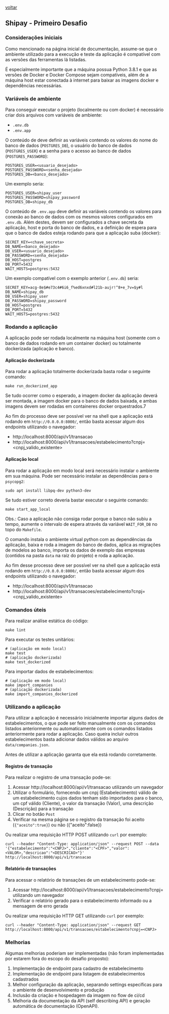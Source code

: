 [voltar](../README.md)

## Shipay - Primeiro Desafio

### Considerações iniciais

Como mencionado na página inicial de documentação, assume-se que o ambiente utilizado para a execução e teste da aplicação é compatível com as versões das ferramentas lá listadas.

É especialmente importante que a máquina possua Python 3.8.1 e que as versões de Docker e Docker Compose sejam compatíveis, além de a máquina host estar conectada à internet para baixar as imagens docker e dependências necessárias.

### Variáveis de ambiente

Para conseguir executar o projeto (localmente ou com docker) é necessário criar dois arquivos com variáveis de ambiente:
  - `.env.db`
  - `.env.app`

O conteúdo de  deve definir as variáveis contendo os valores do nome do banco de dados (`POSTGRES_DB`), o usuário do banco de dados (`POSTGRES_USER`) e a senha para o acesso ao banco de dados (`POSTGRES_PASSWORD`):
  ```
  POSTGRES_USER=<usuario_desejado>
  POSTGRES_PASSWORD=<senha_desejada>
  POSTGRES_DB=<banco_desejado>
  ```
Um exemplo seria:
  ```
  POSTGRES_USER=shipay_user
  POSTGRES_PASSWORD=shipay_password
  POSTGRES_DB=shipay_db
  ```

O conteúdo de `.env.app` deve definir as variáveis contendo os valores para conexão ao banco de dados com os mesmos valores configurados em `.env.db`. Além destes, devem ser configurados a chave secreta da aplicação, host e porta do banco de dados, e a definição de espera para que o banco de dados esteja rodando para que a aplicação suba (docker):
  ```
  SECRET_KEY=<chave_secreta>
  DB_NAME=<banco_desejado>
  DB_USER=<usuario_desejado>
  DB_PASSWORD=<senha_desejada>
  DB_HOST=postgres
  DB_PORT=5432
  WAIT_HOSTS=postgres:5432
  ```
Um exemplo compatível com o exemplo anterior (`.env.db`) seria:
  ```
  SECRET_KEY=acg-8e$#e73c4#6i6_f%ed6xnxd#l21b-aujr!^8+e_7v=$y#l
  DB_NAME=shipay_db
  DB_USER=shipay_user
  DB_PASSWORD=shipay_password
  DB_HOST=postgres
  DB_PORT=5432
  WAIT_HOSTS=postgres:5432
  ```

### Rodando a aplicação

A aplicação pode ser rodada localmente na máquina host (somente com o banco de dados rodando em um container docker) ou totalmente dockerizada (aplicação e banco).

#### Aplicação dockerizada

Para rodar a aplicação totalmente dockerizada basta rodar o seguinte comando:
  ```
  make run_dockerized_app
  ```
Se tudo ocorrer como o esperado, a imagem docker da aplicação deverá ser montada, a imagem docker para o banco de dados baixada, e ambas imagens devem ser rodadas em containeres docker orquestrados.7

Ao fim do processo deve ser possível ver na shell que a aplicação está rodando em `http://0.0.0.0:8000/`, então basta acessar algum dos endpoints utilizando o navegador:
  - http://localhost:8000/api/v1/transacao
  - http://localhost:8000/api/v1/transacoes/estabelecimento?cnpj=<cnpj_valido_existente>

#### Aplicação local

Para rodar a aplicação em modo local será necessário instalar o ambiente em sua máquina.
Pode ser necessário instalar as dependências para o `psycopg2`:
  ```
  sudo apt install libpq-dev python3-dev
  ```

Se tudo estiver correto deveria bastar executar o seguinte comando:
  ```
  make start_app_local
  ```
Obs.: Caso a aplicação não consiga rodar porque o banco não subiu a tempo, aumente o intervalo de espera através da variável `WAIT_FOR_DB` no topo do `Makefile`.

O comando instala o ambiente virtual python com as dependências da aplicação, baixa e roda a imagem do banco de dados, aplica as migrações de modelos ao banco, importa os dados de exemplo das empresas (contidos na pasta `data` na raiz do projeto) e roda a aplicação.

Ao fim desse processo deve ser possível ver na shell que a aplicação está rodando em `http://0.0.0.0:8000/`, então basta acessar algum dos endpoints utilizando o navegador:
  - http://localhost:8000/api/v1/transacao
  - http://localhost:8000/api/v1/transacoes/estabelecimento?cnpj=<cnpj_valido_existente>

### Comandos úteis

Para realizar análise estática do código:
  ```
  make lint
  ```

Para executar os testes unitários:
  ```
  # (aplicação em modo local)
  make test
  # (aplicação dockerizada)
  make test_dockerized
  ```

Para importar dados de estabelecimentos:
  ```
  # (aplicação em modo local)
  make import_companies
  # (aplicação dockerizada)
  make import_companies_dockerized
  ```

### Utilizando a aplicação

Para utilizar a aplicação é necessário inicialmente importar alguns dados de estabelecimentos, o que pode ser feito manualmente com os comandos listados anteriormente ou automaticamente com os comandos listados anteriormente para rodar a aplicação.
Caso queira incluir outros estabelecimentos basta adicionar dados válidos ao arquivo `data/companies.json`.

Antes de utilizar a aplicação garanta que ela está rodando corretamente.

#### Registro de transação

Para realizar o registro de uma transação pode-se:
  1) Acessar http://localhost:8000/api/v1/transacao utilizando um navegador
  2) Utilizar o formulário, fornecendo um cnpj (Estabelecimento) válido de um estabelecimento cujos dados tenham sido importados para o banco, um cpf válido (Cliente), o valor da transação (Valor), uma descrição (Descrição) para a transação
  3) Clicar no botão `Post`
  4) Verificar na mesma página se o registro da transação foi aceito (`{"aceito":true}`) ou não ({"aceito":false})

Ou realizar uma requisição HTTP POST utilizando `curl` por exemplo:
  ```
  curl --header "Content-Type: application/json" --request POST --data '{"estabelecimento":"<CNPJ>","cliente":"<CPF>","valor":<VALOR>,"descricao":"<DESCRICAO>"}' http://localhost:8000/api/v1/transacao
  ```

#### Relatório de transações

Para acessar o relatório de transações de um estabelecimento pode-se:
  1) Acessar http://localhost:8000/api/v1/transacoes/estabelecimento?cnpj=<CNPJ> utilizando um navegador
  2) Verificar o relatório gerado para o estabelecimento informado ou a mensagem de erro gerada

Ou realizar uma requisição HTTP GET utilizando `curl` por exemplo:
  ```
  curl --header "Content-Type: application/json" --request GET http://localhost:8000/api/v1/transacoes/estabelecimento?cnpj=<CNPJ>
  ```

### Melhorias

Algumas melhorias poderiam ser implementadas (não foram implementadas por estarem fora do escopo do desafio proposto):
  1) Implementação de endpoint para cadastro de estabelecimento
  2) Implementação de endpoint para listagem de estabelecimentos cadastrados
  3) Melhor configuração da aplicação, separando settings específicas para o ambiente de desenvolvimento e produção
  4) Inclusão da criação e hospedagem da imagem no flow de ci/cd
  5) Melhoria da documentação da API (self describing API) e geração automática de documentação (OpenAPI).
